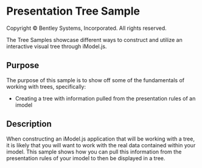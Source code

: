 # Presentation Tree Sample

Copyright © Bentley Systems, Incorporated. All rights reserved.

The Tree Samples showcase different ways to construct and utilize an interactive visual tree through iModel.js.

## Purpose

The purpose of this sample is to show off some of the fundamentals of working with trees, specifically:

* Creating a tree with information pulled from the presentation rules of an imodel

## Description

When constructing an iModel.js application that will be working with a tree, it is likely that you will want to work with the real data contained within your imodel. This sample shows how you can pull this information from the presentation rules of your imodel to then be displayed in a tree.
